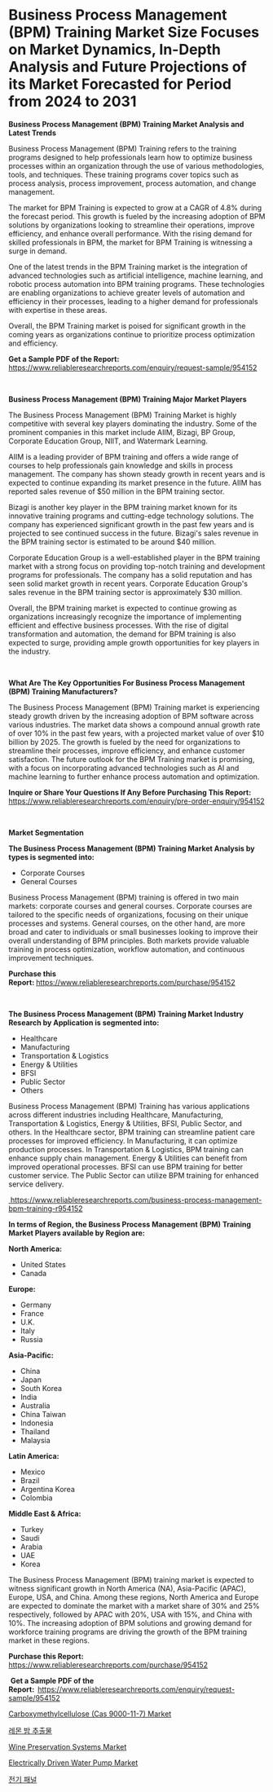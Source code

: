 <p><h1>Business Process Management (BPM) Training Market Size Focuses on Market Dynamics, In-Depth Analysis and Future Projections of its Market Forecasted for Period from 2024 to 2031</h1></p><p><strong>Business Process Management (BPM) Training Market Analysis and Latest Trends</strong></p>
<p><p>Business Process Management (BPM) Training refers to the training programs designed to help professionals learn how to optimize business processes within an organization through the use of various methodologies, tools, and techniques. These training programs cover topics such as process analysis, process improvement, process automation, and change management.</p><p>The market for BPM Training is expected to grow at a CAGR of 4.8% during the forecast period. This growth is fueled by the increasing adoption of BPM solutions by organizations looking to streamline their operations, improve efficiency, and enhance overall performance. With the rising demand for skilled professionals in BPM, the market for BPM Training is witnessing a surge in demand.</p><p>One of the latest trends in the BPM Training market is the integration of advanced technologies such as artificial intelligence, machine learning, and robotic process automation into BPM training programs. These technologies are enabling organizations to achieve greater levels of automation and efficiency in their processes, leading to a higher demand for professionals with expertise in these areas.</p><p>Overall, the BPM Training market is poised for significant growth in the coming years as organizations continue to prioritize process optimization and efficiency.</p></p>
<p><strong>Get a Sample PDF of the Report:&nbsp;</strong> <a href="https://www.reliableresearchreports.com/enquiry/request-sample/954152">https://www.reliableresearchreports.com/enquiry/request-sample/954152</a></p>
<p>&nbsp;</p>
<p><strong>Business Process Management (BPM) Training Major Market Players</strong></p>
<p><p>The Business Process Management (BPM) Training Market is highly competitive with several key players dominating the industry. Some of the prominent companies in this market include AIIM, Bizagi, BP Group, Corporate Education Group, NIIT, and Watermark Learning.</p><p>AIIM is a leading provider of BPM training and offers a wide range of courses to help professionals gain knowledge and skills in process management. The company has shown steady growth in recent years and is expected to continue expanding its market presence in the future. AIIM has reported sales revenue of $50 million in the BPM training sector.</p><p>Bizagi is another key player in the BPM training market known for its innovative training programs and cutting-edge technology solutions. The company has experienced significant growth in the past few years and is projected to see continued success in the future. Bizagi's sales revenue in the BPM training sector is estimated to be around $40 million.</p><p>Corporate Education Group is a well-established player in the BPM training market with a strong focus on providing top-notch training and development programs for professionals. The company has a solid reputation and has seen solid market growth in recent years. Corporate Education Group's sales revenue in the BPM training sector is approximately $30 million.</p><p>Overall, the BPM training market is expected to continue growing as organizations increasingly recognize the importance of implementing efficient and effective business processes. With the rise of digital transformation and automation, the demand for BPM training is also expected to surge, providing ample growth opportunities for key players in the industry.</p></p>
<p>&nbsp;</p>
<p><strong>What Are The Key Opportunities For Business Process Management (BPM) Training Manufacturers?</strong></p>
<p><p>The Business Process Management (BPM) Training market is experiencing steady growth driven by the increasing adoption of BPM software across various industries. The market data shows a compound annual growth rate of over 10% in the past few years, with a projected market value of over $10 billion by 2025. The growth is fueled by the need for organizations to streamline their processes, improve efficiency, and enhance customer satisfaction. The future outlook for the BPM Training market is promising, with a focus on incorporating advanced technologies such as AI and machine learning to further enhance process automation and optimization.</p></p>
<p><strong>Inquire or Share Your Questions If Any Before Purchasing This Report:</strong> <a href="https://www.reliableresearchreports.com/enquiry/pre-order-enquiry/954152">https://www.reliableresearchreports.com/enquiry/pre-order-enquiry/954152</a></p>
<p>&nbsp;</p>
<p><strong>Market Segmentation</strong></p>
<p><strong>The Business Process Management (BPM) Training Market Analysis by types is segmented into:</strong></p>
<p><ul><li>Corporate Courses</li><li>General Courses</li></ul></p>
<p><p>Business Process Management (BPM) training is offered in two main markets: corporate courses and general courses. Corporate courses are tailored to the specific needs of organizations, focusing on their unique processes and systems. General courses, on the other hand, are more broad and cater to individuals or small businesses looking to improve their overall understanding of BPM principles. Both markets provide valuable training in process optimization, workflow automation, and continuous improvement techniques.</p></p>
<p><strong>Purchase this Report:&nbsp;</strong><a href="https://www.reliableresearchreports.com/purchase/954152">https://www.reliableresearchreports.com/purchase/954152</a></p>
<p>&nbsp;</p>
<p><strong>The Business Process Management (BPM) Training Market Industry Research by Application is segmented into:</strong></p>
<p><ul><li>Healthcare</li><li>Manufacturing</li><li>Transportation & Logistics</li><li>Energy & Utilities</li><li>BFSI</li><li>Public Sector</li><li>Others</li></ul></p>
<p><p>Business Process Management (BPM) Training has various applications across different industries including Healthcare, Manufacturing, Transportation & Logistics, Energy & Utilities, BFSI, Public Sector, and others. In the Healthcare sector, BPM training can streamline patient care processes for improved efficiency. In Manufacturing, it can optimize production processes. In Transportation & Logistics, BPM training can enhance supply chain management. Energy & Utilities can benefit from improved operational processes. BFSI can use BPM training for better customer service. The Public Sector can utilize BPM training for enhanced service delivery.</p></p>
<p><a href="https://www.reliableresearchreports.com/business-process-management-bpm-training-r954152">&nbsp;https://www.reliableresearchreports.com/business-process-management-bpm-training-r954152</a></p>
<p><strong>In terms of Region, the Business Process Management (BPM) Training Market Players available by Region are:</strong></p>
<p>
    <p> <strong> North America: </strong>
        <ul>
            <li>United States</li>
            <li>Canada</li>
        </ul>
        </p> 
    <p> <strong> Europe: </strong>
        <ul>
            <li>Germany</li>
            <li>France</li>
            <li>U.K.</li>
            <li>Italy</li>
            <li>Russia</li>
        </ul>
        </p> 
    <p> <strong> Asia-Pacific: </strong>
        <ul>
            <li>China</li>
            <li>Japan</li>
            <li>South Korea</li>
            <li>India</li>
            <li>Australia</li>
            <li>China Taiwan</li>
            <li>Indonesia</li>
            <li>Thailand</li>
            <li>Malaysia</li>
        </ul>
        </p> 
    <p> <strong> Latin America: </strong>
        <ul>
            <li>Mexico</li>
            <li>Brazil</li>
            <li>Argentina Korea</li>
            <li>Colombia</li>
        </ul>
        </p> 
    <p> <strong> Middle East & Africa: </strong>
        <ul>
            <li>Turkey</li>
            <li>Saudi</li>
            <li>Arabia</li>
            <li>UAE</li>
            <li>Korea</li>
        </ul>
    </p>
    </p>
<p><p>The Business Process Management (BPM) training market is expected to witness significant growth in North America (NA), Asia-Pacific (APAC), Europe, USA, and China. Among these regions, North America and Europe are expected to dominate the market with a market share of 30% and 25% respectively, followed by APAC with 20%, USA with 15%, and China with 10%. The increasing adoption of BPM solutions and growing demand for workforce training programs are driving the growth of the BPM training market in these regions.</p></p>
<p><strong>Purchase this Report: </strong><a href="https://www.reliableresearchreports.com/purchase/954152">https://www.reliableresearchreports.com/purchase/954152</a></p>
<p>&nbsp;<strong>Get a Sample PDF of the Report:&nbsp;&nbsp;</strong><a href="https://www.reliableresearchreports.com/enquiry/request-sample/954152">https://www.reliableresearchreports.com/enquiry/request-sample/954152</a></p>
<p><strong></strong></p>
<p><p><a href="https://www.linkedin.com/pulse/carboxymethylcellulose-cas-9000-11-7-market-furnish-information-mi9of">Carboxymethylcellulose (Cas 9000-11-7) Market</a></p><p><a href="https://github.com/khytkeqagplkzqvh/Market-Research-Report-List-2/blob/main/634992162664.md">레몬 밤 추출물</a></p><p><a href="https://issuu.com/reportprime-2/docs/wine-preservation-systems-market-size-2030.pptx">Wine Preservation Systems Market</a></p><p><a href="https://www.linkedin.com/pulse/electrically-driven-water-pump-market-research-report-1qhhe">Electrically Driven Water Pump Market</a></p><p><a href="https://github.com/TimmyMann6767/Market-Research-Report-List-1/blob/main/756842560340.md">전기 패널</a></p></p>